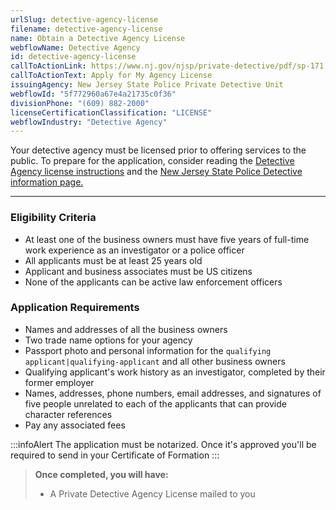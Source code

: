 ```yaml
---
urlSlug: detective-agency-license
filename: detective-agency-license
name: Obtain a Detective Agency License
webflowName: Detective Agency
id: detective-agency-license
callToActionLink: https://www.nj.gov/njsp/private-detective/pdf/sp-171.pdf
callToActionText: Apply for My Agency License
issuingAgency: New Jersey State Police Private Detective Unit
webflowId: "5f772960a67e4a21735c0f36"
divisionPhone: "(609) 882-2000"
licenseCertificationClassification: "LICENSE"
webflowIndustry: "Detective Agency"
---
```


Your detective agency must be licensed prior to offering services to the public. To prepare for the application, consider reading the [Detective Agency license instructions](https://www.nj.gov/njsp/private-detective/pdf/sp-171-instructions_2020.pdf) and the [New Jersey State Police Detective information page.](https://www.nj.gov/njsp/private-detective/index.shtml)

---

### Eligibility Criteria

- At least one of the business owners must have five years of full-time work experience as an investigator or a police officer
- All applicants must be at least 25 years old
- Applicant and business associates must be US citizens
- None of the applicants can be active law enforcement officers

### Application Requirements

- Names and addresses of all the business owners
- Two trade name options for your agency
- Passport photo and personal information for the `qualifying applicant|qualifying-applicant` and all other business owners
- Qualifying applicant's work history as an investigator, completed by their former employer
- Names, addresses, phone numbers, email addresses, and signatures of five people unrelated to each of the applicants that can provide character references
- Pay any associated fees

:::infoAlert
The application must be notarized. Once it's approved you'll be required to send in your Certificate of Formation
:::

> **Once completed, you will have:**
>
> - A Private Detective Agency License mailed to you
